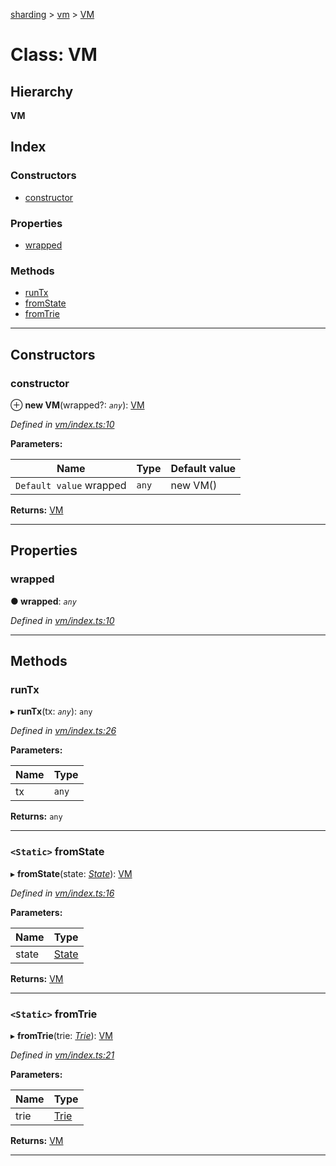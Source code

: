 [sharding](../README.md) > [vm](../modules/vm.md) > [VM](../classes/vm.vm-1.md)

# Class: VM

## Hierarchy

**VM**

## Index

### Constructors

* [constructor](vm.vm-1.md#constructor)

### Properties

* [wrapped](vm.vm-1.md#wrapped)

### Methods

* [runTx](vm.vm-1.md#runtx)
* [fromState](vm.vm-1.md#fromstate)
* [fromTrie](vm.vm-1.md#fromtrie)

---

## Constructors

<a id="constructor"></a>

###  constructor

⊕ **new VM**(wrapped?: *`any`*): [VM](vm.vm-1.md)

*Defined in [vm/index.ts:10](https://github.com/ethereumjs/sharding/blob/77a3ca9/src/vm/index.ts#L10)*

**Parameters:**

| Name | Type | Default value |
| ------ | ------ | ------ |
| `Default value` wrapped | `any` |  new VM() |

**Returns:** [VM](vm.vm-1.md)

___

## Properties

<a id="wrapped"></a>

###  wrapped

**● wrapped**: *`any`*

*Defined in [vm/index.ts:10](https://github.com/ethereumjs/sharding/blob/77a3ca9/src/vm/index.ts#L10)*

___

## Methods

<a id="runtx"></a>

###  runTx

▸ **runTx**(tx: *`any`*): `any`

*Defined in [vm/index.ts:26](https://github.com/ethereumjs/sharding/blob/77a3ca9/src/vm/index.ts#L26)*

**Parameters:**

| Name | Type |
| ------ | ------ |
| tx | `any` |

**Returns:** `any`

___
<a id="fromstate"></a>

### `<Static>` fromState

▸ **fromState**(state: *[State](state.state-1.md)*): [VM](vm.vm-1.md)

*Defined in [vm/index.ts:16](https://github.com/ethereumjs/sharding/blob/77a3ca9/src/vm/index.ts#L16)*

**Parameters:**

| Name | Type |
| ------ | ------ |
| state | [State](state.state-1.md) |

**Returns:** [VM](vm.vm-1.md)

___
<a id="fromtrie"></a>

### `<Static>` fromTrie

▸ **fromTrie**(trie: *[Trie](trie.trie-1.md)*): [VM](vm.vm-1.md)

*Defined in [vm/index.ts:21](https://github.com/ethereumjs/sharding/blob/77a3ca9/src/vm/index.ts#L21)*

**Parameters:**

| Name | Type |
| ------ | ------ |
| trie | [Trie](trie.trie-1.md) |

**Returns:** [VM](vm.vm-1.md)

___

